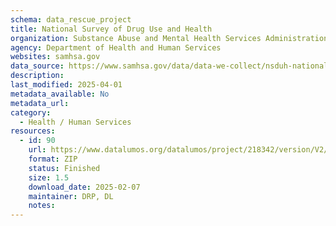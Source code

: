 ```yaml
---
schema: data_rescue_project 
title: National Survey of Drug Use and Health
organization: Substance Abuse and Mental Health Services Administration
agency: Department of Health and Human Services
websites: samhsa.gov
data_source: https://www.samhsa.gov/data/data-we-collect/nsduh-national-survey-drug-use-and-health
description: 
last_modified: 2025-04-01
metadata_available: No
metadata_url: 
category:
  - Health / Human Services
resources:
  - id: 90
    url: https://www.datalumos.org/datalumos/project/218342/version/V2/view
    format: ZIP
    status: Finished
    size: 1.5
    download_date: 2025-02-07
    maintainer: DRP, DL
    notes: 
---
```

